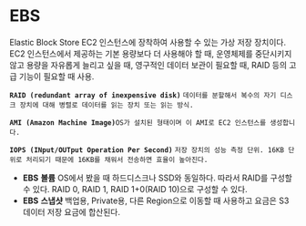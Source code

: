 # EBS

Elastic Block Store EC2 인스턴스에 장착하여 사용할 수 있는 가상 저장 장치이다. EC2 인스턴스에서 제공하는 기본 용량보다 더 사용해야 할 때, 운영체제를 중단시키지 않고 용량을 자유롭게 늘리고 싶을 때, 영구적인 데이터 보관이 필요할 때, RAID 등의 고급 기능이 필요할 때 사용.



**`RAID (redundant array of inexpensive disk)`** `데이터를 분할해서 복수의 자기 디스크 장치에 대해 병렬로 데이터를 읽는 장치 또는 읽는 방식.`

**`AMI (Amazon Machine Image)`**`OS가 설치된 형태이며 이 AMI로 EC2 인스턴스를 생성합니다.`

**`IOPS (INput/OUTput Operation Per Second)`** `저장 장치의 성능 측정 단위. 16KB 단위로 처리되기 때문에 16KB를 채워서 전송하면 효율이 높아진다.`



* **EBS** **볼륨** OS에서 봤을 때 하드디스크나 SSD와 동일하다. 따라서 RAID를 구성할 수 있다. RAID 0, RAID 1, RAID 1+0\(RAID 10\)으로 구성할 수 있다.
* **EBS** **스냅샷** 백업용, Private용, 다른 Region으로 이동할 때 사용하고 요금은 S3 데이터 저장 요금에 합산된다.  

